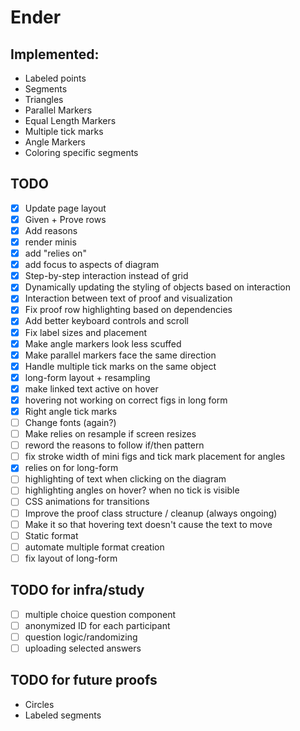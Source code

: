# Ender

## Implemented:

- Labeled points
- Segments
- Triangles
- Parallel Markers
- Equal Length Markers
- Multiple tick marks
- Angle Markers
- Coloring specific segments

## TODO

- [x] Update page layout
- [x] Given + Prove rows
- [x] Add reasons
- [x] render minis
- [x] add "relies on"
- [x] add focus to aspects of diagram
- [x] Step-by-step interaction instead of grid
- [x] Dynamically updating the styling of objects based on interaction
- [x] Interaction between text of proof and visualization
- [x] Fix proof row highlighting based on dependencies
- [x] Add better keyboard controls and scroll
- [x] Fix label sizes and placement
- [x] Make angle markers look less scuffed
- [x] Make parallel markers face the same direction
- [x] Handle multiple tick marks on the same object
- [x] long-form layout + resampling
- [x] make linked text active on hover
- [x] hovering not working on correct figs in long form
- [x] Right angle tick marks
- [ ] Change fonts (again?)
- [ ] Make relies on resample if screen resizes
- [ ] reword the reasons to follow if/then pattern
- [ ] fix stroke width of mini figs and tick mark placement for angles
- [x] relies on for long-form
- [ ] highlighting of text when clicking on the diagram
- [ ] highlighting angles on hover? when no tick is visible
- [ ] CSS animations for transitions
- [ ] Improve the proof class structure / cleanup (always ongoing)
- [ ] Make it so that hovering text doesn't cause the text to move
- [ ] Static format
- [ ] automate multiple format creation
- [ ] fix layout of long-form

## TODO for infra/study

- [ ] multiple choice question component
- [ ] anonymized ID for each participant
- [ ] question logic/randomizing
- [ ] uploading selected answers

## TODO for future proofs

- Circles
- Labeled segments
